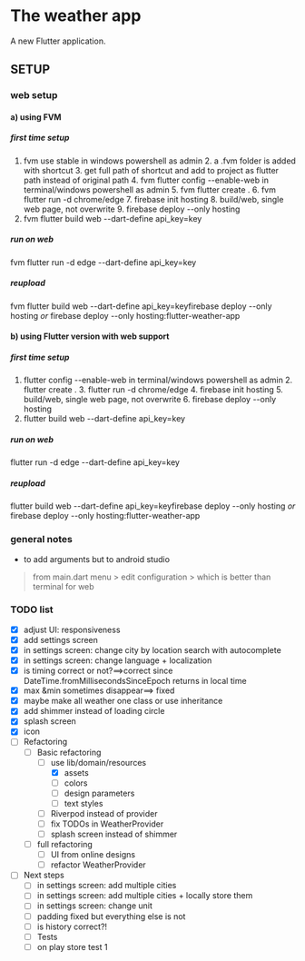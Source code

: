 

# The weather app

A new Flutter application.

## SETUP

### web setup

#### a) using FVM

##### first time setup
1. fvm use stable in windows powershell as admin    2. a .fvm folder is added with shortcut
    3. get full path of shortcut and add to project as flutter path instead of original path
    4. fvm flutter config --enable-web in terminal/windows powershell as admin
    5. fvm flutter create .
    6. fvm flutter run -d chrome/edge
    7. firebase init hosting
    8. build/web, single web page, not overwrite
    9. firebase deploy --only hosting
10. fvm flutter build web --dart-define api_key=key
##### run on web
fvm flutter run -d edge --dart-define api_key=key
##### reupload
fvm flutter build web --dart-define api_key=keyfirebase deploy --only hosting  *or*   firebase deploy --only hosting:flutter-weather-app
#### b) using Flutter version with web support
##### first time setup
1. flutter config --enable-web in terminal/windows powershell as admin    2. flutter create .
    3. flutter run -d chrome/edge
    4. firebase init hosting
    5. build/web, single web page, not overwrite
    6. firebase deploy --only hosting
7. flutter build web --dart-define api_key=key
##### run on web
flutter run -d edge --dart-define api_key=key
##### reupload
flutter build web --dart-define api_key=keyfirebase deploy --only hosting  *or*   firebase deploy --only hosting:flutter-weather-app
### general notes

- to add arguments but to android studio

> from main.dart menu > edit configuration > which is better than terminal for web


### TODO list
- [x] adjust UI: responsiveness
- [x] add settings screen
- [x] in settings screen: change city by location search with autocomplete
- [x] in settings screen: change language + localization
- [x] is timing correct or not?==>correct since  DateTime.fromMillisecondsSinceEpoch returns in local time
- [x] max &min sometimes disappear==> fixed
- [x] maybe make all weather one class or use inheritance
- [x] add shimmer instead of loading circle
- [x]  splash screen
- [x] icon
- [ ] Refactoring
    - [ ] Basic refactoring
        - [ ] use lib/domain/resources
            - [x] assets
            - [ ] colors
            - [ ] design parameters
            - [ ] text styles
        - [ ] Riverpod instead of provider
        - [ ] fix TODOs in WeatherProvider
        - [ ] splash screen instead of shimmer
    - [ ] full refactoring
        - [ ] UI from online designs
        - [ ] refactor WeatherProvider
- [ ] Next steps
    - [ ]  in settings screen: add multiple cities
    - [ ]  in settings screen: add multiple cities + locally store them
    - [ ] in settings screen: change unit
    - [ ] padding fixed but everything else is not
    - [ ] is history correct?!
    - [ ] Tests
    - [ ] on play store
    test 1